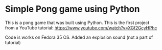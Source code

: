 # Simple Pong game using Python

This is a pong game that was built using Python. This is the first project from a YouTube tutorial: https://www.youtube.com/watch?v=XGf2GcyHPhc

Code is works on Fedora 35 OS. 
Added an explosion sound (not a part of tutorial)